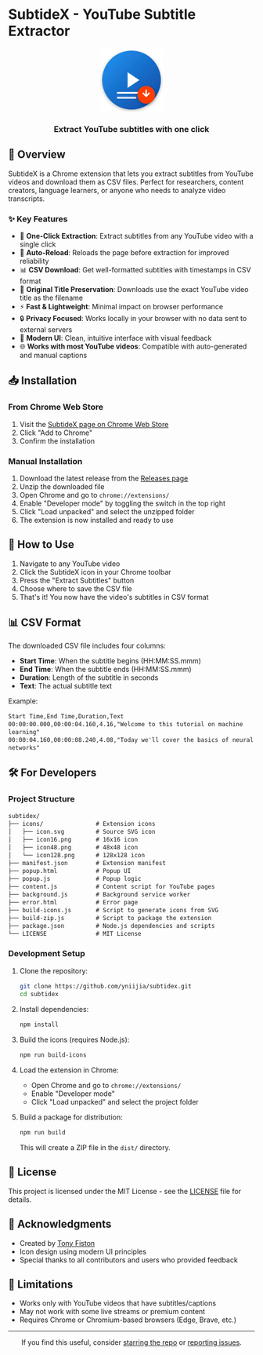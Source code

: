 # SubtideX - YouTube Subtitle Extractor

<div align="center">
  <img src="icons/icon128.png" alt="SubtideX Logo" width="128" height="128">
  <h3>Extract YouTube subtitles with one click</h3>
</div>

## 🌊 Overview

SubtideX is a Chrome extension that lets you extract subtitles from YouTube videos and download them as CSV files. Perfect for researchers, content creators, language learners, or anyone who needs to analyze video transcripts.

### ✨ Key Features

- 🎯 **One-Click Extraction**: Extract subtitles from any YouTube video with a single click
- 🔄 **Auto-Reload**: Reloads the page before extraction for improved reliability
- 📊 **CSV Download**: Get well-formatted subtitles with timestamps in CSV format
- 📝 **Original Title Preservation**: Downloads use the exact YouTube video title as the filename
- ⚡ **Fast & Lightweight**: Minimal impact on browser performance
- 🔒 **Privacy Focused**: Works locally in your browser with no data sent to external servers
- 🎨 **Modern UI**: Clean, intuitive interface with visual feedback
- 🌐 **Works with most YouTube videos**: Compatible with auto-generated and manual captions

## 📥 Installation

### From Chrome Web Store

1. Visit the [SubtideX page on Chrome Web Store](https://chrome.google.com/webstore/detail/subtidex/extension-id)
2. Click "Add to Chrome"
3. Confirm the installation

### Manual Installation

1. Download the latest release from the [Releases page](https://github.com/yniijia/subtidex/releases)
2. Unzip the downloaded file
3. Open Chrome and go to `chrome://extensions/`
4. Enable "Developer mode" by toggling the switch in the top right
5. Click "Load unpacked" and select the unzipped folder
6. The extension is now installed and ready to use

## 🚀 How to Use

1. Navigate to any YouTube video
2. Click the SubtideX icon in your Chrome toolbar
3. Press the "Extract Subtitles" button
4. Choose where to save the CSV file
5. That's it! You now have the video's subtitles in CSV format

## 📊 CSV Format

The downloaded CSV file includes four columns:

- **Start Time**: When the subtitle begins (HH:MM:SS.mmm)
- **End Time**: When the subtitle ends (HH:MM:SS.mmm)
- **Duration**: Length of the subtitle in seconds
- **Text**: The actual subtitle text

Example:
```csv
Start Time,End Time,Duration,Text
00:00:00.000,00:00:04.160,4.16,"Welcome to this tutorial on machine learning"
00:00:04.160,00:00:08.240,4.08,"Today we'll cover the basics of neural networks"
```

## 🛠️ For Developers

### Project Structure

```
subtidex/
├── icons/               # Extension icons
│   ├── icon.svg         # Source SVG icon
│   ├── icon16.png       # 16x16 icon
│   ├── icon48.png       # 48x48 icon
│   └── icon128.png      # 128x128 icon
├── manifest.json        # Extension manifest
├── popup.html           # Popup UI
├── popup.js             # Popup logic
├── content.js           # Content script for YouTube pages
├── background.js        # Background service worker
├── error.html           # Error page
├── build-icons.js       # Script to generate icons from SVG
├── build-zip.js         # Script to package the extension
├── package.json         # Node.js dependencies and scripts
└── LICENSE              # MIT License
```

### Development Setup

1. Clone the repository:
   ```bash
   git clone https://github.com/yniijia/subtidex.git
   cd subtidex
   ```

2. Install dependencies:
   ```bash
   npm install
   ```

3. Build the icons (requires Node.js):
   ```bash
   npm run build-icons
   ```

4. Load the extension in Chrome:
   - Open Chrome and go to `chrome://extensions/`
   - Enable "Developer mode"
   - Click "Load unpacked" and select the project folder

5. Build a package for distribution:
   ```bash
   npm run build
   ```
   This will create a ZIP file in the `dist/` directory.

## 📝 License

This project is licensed under the MIT License - see the [LICENSE](LICENSE) file for details.

## 🙏 Acknowledgments

- Created by [Tony Fiston](https://github.com/yniijia)
- Icon design using modern UI principles
- Special thanks to all contributors and users who provided feedback

## 🔄 Limitations

- Works only with YouTube videos that have subtitles/captions
- May not work with some live streams or premium content
- Requires Chrome or Chromium-based browsers (Edge, Brave, etc.)

---

<div align="center">
  <p>If you find this useful, consider <a href="https://github.com/yniijia/subtidex">starring the repo</a> or <a href="https://github.com/yniijia/subtidex/issues">reporting issues</a>.</p>
</div> 